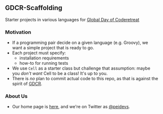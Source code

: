 
## GDCR-Scaffolding
Starter projects in various languages for [Global Day of Coderetreat](http://globalday.coderetreat.org/)

### Motivation

* If a programming pair decide on a given language (e.g. Groovy), we want a simple project that is ready to go.
* Each project must specify:
    * installation requirements
    * how-to for running tests
* We use `Cell` as a starter class but challenge that assumption: maybe you *don't want* Cell to be a class! It's up to you.
* There is *no* plan to commit actual code to this repo, as that is against the spirit of [GDCR](http://globalday.coderetreat.org/).

### About Us

* Our home page is [here](https://peidevs.github.io), and we're on Twitter as [@peidevs](http://twitter.com/peidevs).
